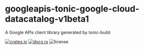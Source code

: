 # googleapis-tonic-google-cloud-datacatalog-v1beta1

A Google APIs client library generated by tonic-build

[![crates.io](https://img.shields.io/crates/v/googleapis-tonic-google-cloud-datacatalog-v1beta1)](https://crates.io/crates/googleapis-tonic-google-cloud-datacatalog-v1beta1)
[![docs.rs](https://img.shields.io/docsrs/googleapis-tonic-google-cloud-datacatalog-v1beta1)](https://docs.rs/googleapis-tonic-google-cloud-datacatalog-v1beta1)
![license](https://img.shields.io/crates/l/googleapis-tonic-google-cloud-datacatalog-v1beta1)
